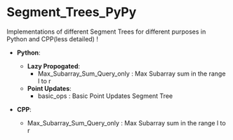 # Segment_Trees_PyPy

Implementations of different Segment Trees for different purposes in Python and CPP(less detailed) !

- **Python**:
    - **Lazy Propogated**: 
        - Max_Subarray_Sum_Query_only : Max Subarray sum in the range l to r
    - **Point Updates**:
        - basic_ops : Basic Point Updates Segment Tree

- **CPP**:
    - Max_Subarray_Sum_Query_only : Max Subarray sum in the range l to r
